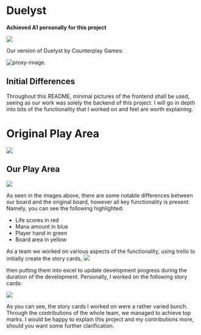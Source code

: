 # Duelyst # 
**Achieved A1 personally for this project**

![](https://github.com/Anthony-McDonald/UOGITTP2024CardGame/assets/89093671/24365f47-80f4-4dc7-8f5a-b08110aae58a)

Our version of Duelyst by Counterplay Games:

![proxy-image](https://github.com/Anthony-McDonald/UOGITTP2024CardGame/assets/89093671/43adbcb9-ff7a-4095-8e70-d1c58fc12630).

## Initial Differences ##
Throughout this README, minimal pictures of the frontend shall be used, seeing as our work was solely the backend of this project. I will go in depth into bits of the functionality that I worked on and feel are worth explaining.
# Original Play Area #
![](https://github.com/Anthony-McDonald/UOGITTP2024CardGame/assets/89093671/847c2ce0-4b3b-43f4-987e-dce39100d8c4)

## Our Play Area ##
![](https://github.com/Anthony-McDonald/UOGITTP2024CardGame/assets/89093671/9ee77208-48f4-452d-9dc0-102a22892f92)

As seen in the images above, there are some notable differences between our board and the original board, however all key functionality is present. Namely, you can see the following highlighted:
  - Life scores in red
  - Mana amount in blue
  - Player hand in green
  - Board area in yellow

As a team we worked on various aspects of the functionality, using trello to initially create the story cards,
![](https://github.com/Anthony-McDonald/UOGITTP2024CardGame/assets/89093671/c16805ba-6854-4dd8-a0e1-52ec00662e04)

then putting them into excel to update development progress during the duration of the development. Personally, I worked on the following story cards:

![](https://github.com/Anthony-McDonald/UOGITTP2024CardGame/assets/89093671/22baf639-3d7f-4478-a196-6937b3095794)


As you can see, the story cards I worked on were a rather varied bunch. Through the contributions of the whole team, we managed to achieve top marks. I would be happy to explain this project and my contributions more, should you want some further clarification.





